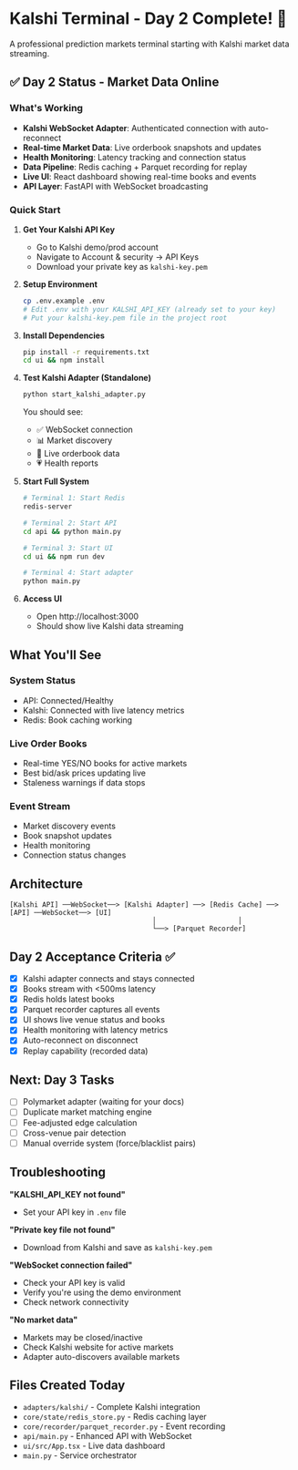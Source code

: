# Kalshi Terminal - Day 2 Complete! 🚀

A professional prediction markets terminal starting with Kalshi market data streaming.

## ✅ Day 2 Status - Market Data Online

### What's Working
- **Kalshi WebSocket Adapter**: Authenticated connection with auto-reconnect
- **Real-time Market Data**: Live orderbook snapshots and updates  
- **Health Monitoring**: Latency tracking and connection status
- **Data Pipeline**: Redis caching + Parquet recording for replay
- **Live UI**: React dashboard showing real-time books and events
- **API Layer**: FastAPI with WebSocket broadcasting

### Quick Start

1. **Get Your Kalshi API Key**
   - Go to Kalshi demo/prod account
   - Navigate to Account & security → API Keys
   - Download your private key as `kalshi-key.pem`

2. **Setup Environment**
   ```bash
   cp .env.example .env
   # Edit .env with your KALSHI_API_KEY (already set to your key)
   # Put your kalshi-key.pem file in the project root
   ```

3. **Install Dependencies**
   ```bash
   pip install -r requirements.txt
   cd ui && npm install
   ```

4. **Test Kalshi Adapter (Standalone)**
   ```bash
   python start_kalshi_adapter.py
   ```
   You should see:
   - ✅ WebSocket connection
   - 📊 Market discovery 
   - 📖 Live orderbook data
   - 💗 Health reports

5. **Start Full System**
   ```bash
   # Terminal 1: Start Redis
   redis-server

   # Terminal 2: Start API
   cd api && python main.py

   # Terminal 3: Start UI  
   cd ui && npm run dev

   # Terminal 4: Start adapter
   python main.py
   ```

6. **Access UI**
   - Open http://localhost:3000
   - Should show live Kalshi data streaming

## What You'll See

### System Status
- API: Connected/Healthy
- Kalshi: Connected with live latency metrics
- Redis: Book caching working

### Live Order Books
- Real-time YES/NO books for active markets
- Best bid/ask prices updating live
- Staleness warnings if data stops

### Event Stream
- Market discovery events
- Book snapshot updates
- Health monitoring
- Connection status changes

## Architecture

```
[Kalshi API] ──WebSocket──> [Kalshi Adapter] ──> [Redis Cache] ──> [API] ──WebSocket──> [UI]
                                   │                    │
                                   └──> [Parquet Recorder]
```

## Day 2 Acceptance Criteria ✅

- [x] Kalshi adapter connects and stays connected
- [x] Books stream with <500ms latency  
- [x] Redis holds latest books
- [x] Parquet recorder captures all events
- [x] UI shows live venue status and books
- [x] Health monitoring with latency metrics
- [x] Auto-reconnect on disconnect
- [x] Replay capability (recorded data)

## Next: Day 3 Tasks

- [ ] Polymarket adapter (waiting for your docs)
- [ ] Duplicate market matching engine
- [ ] Fee-adjusted edge calculation
- [ ] Cross-venue pair detection
- [ ] Manual override system (force/blacklist pairs)

## Troubleshooting

**"KALSHI_API_KEY not found"**
- Set your API key in `.env` file

**"Private key file not found"**  
- Download from Kalshi and save as `kalshi-key.pem`

**"WebSocket connection failed"**
- Check your API key is valid
- Verify you're using the demo environment
- Check network connectivity

**"No market data"**
- Markets may be closed/inactive
- Check Kalshi website for active markets
- Adapter auto-discovers available markets

## Files Created Today

- `adapters/kalshi/` - Complete Kalshi integration
- `core/state/redis_store.py` - Redis caching layer
- `core/recorder/parquet_recorder.py` - Event recording
- `api/main.py` - Enhanced API with WebSocket
- `ui/src/App.tsx` - Live data dashboard
- `main.py` - Service orchestrator